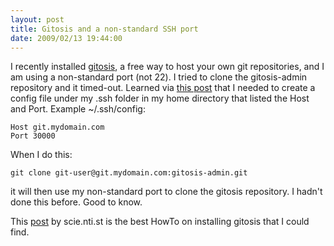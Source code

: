 ```yaml
---
layout: post
title: Gitosis and a non-standard SSH port
date: 2009/02/13 19:44:00
---
```



I recently installed [gitosis](http://eagain.net/gitweb/?p=gitosis.git;a=summary), a free way to host your own git repositories, and I am using a non-standard port (not 22). I tried to clone the gitosis-admin repository and it timed-out. Learned via [this post](http://mechanicalrobotfish.com/posts/119-installing-git-server-using-gitosis) that I needed to create a config file under my .ssh folder in my home directory that listed the Host and Port. Example ~/.ssh/config: 
    
    
    Host git.mydomain.com
    Port 30000
    

When I do this: 
    
    
    git clone git-user@git.mydomain.com:gitosis-admin.git
    

it will then use my non-standard port to clone the gitosis repository. I hadn't done this before. Good to know.

This [post](http://scie.nti.st/2007/11/14/hosting-git-repositories-the-easy-and-secure-way) by scie.nti.st is the best HowTo on installing gitosis that I could find.